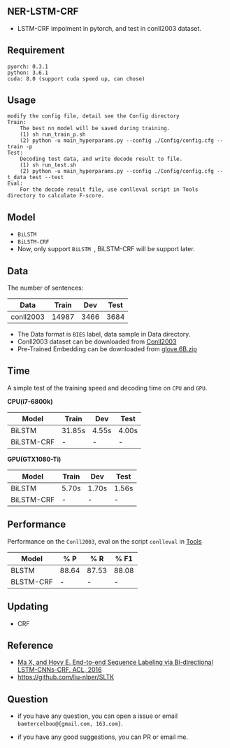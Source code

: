 
## NER-LSTM-CRF  ##
- LSTM-CRF impolment in pytorch, and test in conll2003 dataset.

## Requirement ##

	pyorch: 0.3.1
	python: 3.6.1
	cuda: 8.0 (support cuda speed up, can chose)

## Usage ##
	modify the config file, detail see the Config directory
	Train:
		The best nn model will be saved during training.
		(1) sh run_train_p.sh
		(2) python -u main_hyperparams.py --config ./Config/config.cfg --train -p 
	Test:
		Decoding test data, and write decode result to file.
		(1) sh run_test.sh
		(2) python -u main_hyperparams.py --config ./Config/config.cfg --t_data test --test 
	Eval:
		For the decode result file, use conlleval script in Tools directory to calculate F-score.

## Model ##

- `BiLSTM`  
- `BiLSTM-CRF`
- Now, only support `BiLSTM `, BiLSTM-CRF will be support later.

## Data ##

The number of sentences:  

| Data | Train | Dev | Test |  
| ------------ | ------------ | ------------ | ------------ |  
| conll2003 | 14987 | 3466 | 3684 |


- The Data format is `BIES` label, data sample in Data directory.
- Conll2003 dataset can be downloaded from [Conll2003](https://www.clips.uantwerpen.be/conll2003/ner/)
- Pre-Trained Embedding can be downloaded from [glove.6B.zip](nlp.stanford.edu/data/glove.6B.zip)

## Time ##

A simple test of the training speed and decoding time on  `CPU` and `GPU`.  

**CPU(i7-6800k)**  

| Model | Train | Dev | Test |   
| ------------ | ------------ | ------------ | ------------ |  
| BiLSTM | 31.85s | 4.55s | 4.00s |  
| BiLSTM-CRF | - | - | - |  

**GPU(GTX1080-Ti)**  

| Model | Train | Dev | Test |   
| ------------ | ------------ | ------------ | ------------ |  
| BiLSTM | 5.70s | 1.70s | 1.56s |    
| BiLSTM-CRF | - | - | - |  


## Performance ##

Performance on the `Conll2003`,  eval on the script `conlleval` in [Tools](https://github.com/bamtercelboo/pytorch_NER_PosTag_BiLSTM_CRF/tree/master/Tools)

| Model | % P | % R | % F1 |  
| ------------ | ------------ | ------------ | ------------ |  
| BLSTM | 88.64 | 87.53 | 88.08 |  
| BLSTM-CRF | - | - | - |  


## Updating ##
- CRF


## Reference ##
- [Ma X, and Hovy E. End-to-end Sequence Labeling via Bi-directional LSTM-CNNs-CRF. ACL, 2016](http://www.aclweb.org/anthology/P/P16/P16-1101.pdf)  
- https://github.com/liu-nlper/SLTK

## Question ##

- if you have any question, you can open a issue or email `bamtercelboo@{gmail.com, 163.com}`.

- if you have any good suggestions, you can PR or email me.
